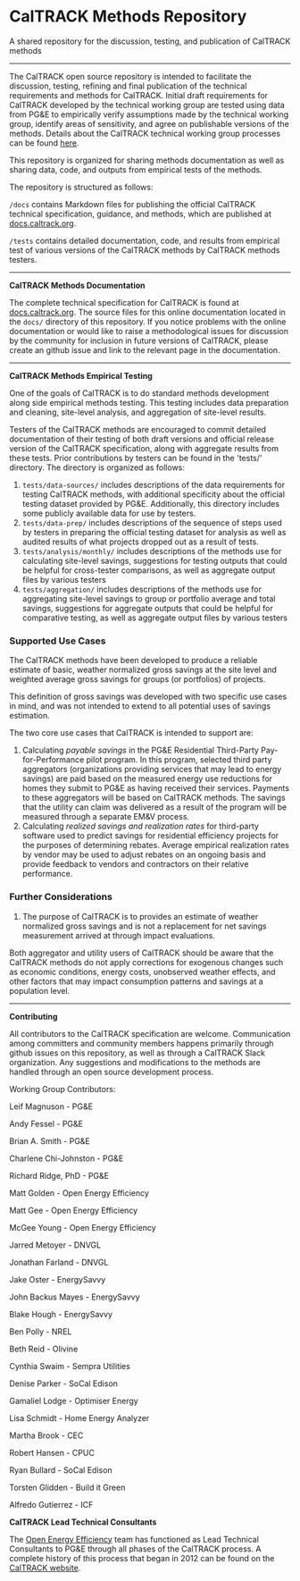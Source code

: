 # CalTRACK Methods Repository

A shared repository for the discussion, testing, and publication of CalTRACK methods

-----

The CalTRACK open source repository is intended to facilitate the discussion, testing, refining and final publication of the technical requirements and methods for CalTRACK. Initial draft requirements for CalTRACK developed by the technical working group are tested using data from PG&E to empirically verify assumptions made by the technical working group, identify areas of sensitivity, and agree on publishable versions of the methods. Details about the CalTRACK technical working group processes can be found [here](http://www.caltrack.org/methods-dev-process.html).

This repository is organized for sharing methods documentation as well as sharing data, code, and outputs from empirical tests of the methods.

The repository is structured as follows:

``/docs`` contains Markdown files for publishing the official CalTRACK technical specification, guidance, and methods, which are published at [docs.caltrack.org](http://docs.caltrack.org).

``/tests`` contains detailed documentation, code, and results from empirical test of various versions of the CalTRACK methods by CalTRACK methods testers.

---
**CalTRACK Methods Documentation**

The complete technical specification for CalTRACK is found at [docs.caltrack.org](http://docs.caltrack.org). The source files for this online documentation located in the `docs/` directory of this repository. If you notice problems with the online documentation or would like to raise a methodological issues for discussion by the community for inclusion in future versions of CalTRACK, please create an github issue and link to the relevant page in the documentation.

----

**CalTRACK Methods Empirical Testing**

One of the goals of CalTRACK is to do standard methods development along side empirical methods testing. This testing includes data preparation and cleaning, site-level analysis, and aggregation of site-level results.

Testers of the CalTRACK methods are encouraged to commit detailed documentation of their testing of both draft versions and official release version of the CalTRACK specification, along with aggregate results from these tests. Prior contributions by testers can be found in the 'tests/' directory. The directory is organized as follows:

1. `tests/data-sources/` includes descriptions of the data requirements for testing CalTRACK methods, with additional specificity about the official testing dataset provided by PG&E. Additionally, this directory includes some publicly available data for use by testers.
2. `tests/data-prep/` includes descriptions of the sequence of steps used by testers in preparing the official testing dataset for analysis as well as audited results of what projects dropped out as a result of tests.
3. `tests/analysis/monthly/` includes descriptions of the methods use for calculating site-level savings, suggestions for testing outputs that could be helpful for cross-tester comparisons, as well as aggregate output files by various testers
4. `tests/aggregation/` includes descriptions of the methods use for aggregating site-level savings to group or portfolio average and total savings, suggestions for aggregate outputs that could be helpful for comparative testing, as well as aggregate output files by various testers

### Supported Use Cases

The CalTRACK methods have been developed to produce a reliable estimate of basic, weather normalized gross savings at the site level and weighted average gross savings for groups (or portfolios) of projects.

This definition of gross savings was developed with two specific use cases in mind, and was not intended to extend to all potential uses of  savings estimation.

The two core use cases that CalTRACK is intended to support are:

1. Calculating *payable savings* in the PG&E Residential Third-Party Pay-for-Performance pilot program. In this program, selected third party aggregators (organizations providing services that may lead to energy savings) are paid  based on the measured energy use reductions for homes they submit to PG&E as having received their services. Payments to these aggregators will be based on CalTRACK methods. The savings that the utility can claim was delivered as a result of the program will be measured through a separate EM&V process.
2. Calculating *realized savings and realization rates* for third-party software used to predict savings for residential efficiency projects for the purposes of determining rebates. Average empirical realization rates by vendor may be used to adjust rebates on an ongoing basis and provide feedback to vendors and contractors on their relative performance.  

### Further Considerations

1. The purpose of CalTRACK is to provides an estimate of weather normalized gross savings and is not a replacement for net savings measurement arrived at through impact evaluations.

Both aggregator and utility users of CalTRACK should be aware that the CalTRACK methods do not apply corrections for exogenous changes such as economic conditions, energy costs, unobserved weather effects, and other factors that may impact consumption patterns and savings at a population level.

----

**Contributing**

All contributors to the CalTRACK specification are welcome. Communication among committers and community members happens primarily through github issues on this repository, as well as through a CalTRACK Slack organization. Any suggestions and modifications to the methods are handled through an open source development process.

Working Group Contributors:

Leif Magnuson - PG&E

Andy Fessel - PG&E

Brian A. Smith - PG&E

Charlene Chi-Johnston - PG&E

Richard Ridge, PhD - PG&E

Matt Golden - Open Energy Efficiency

Matt Gee - Open Energy Efficiency

McGee Young - Open Energy Efficiency

Jarred Metoyer - DNVGL

Jonathan Farland - DNVGL

Jake Oster -  EnergySavvy

John Backus Mayes - EnergySavvy

Blake Hough - EnergySavvy

Ben Polly - NREL

Beth Reid - Olivine

Cynthia Swaim - Sempra Utilities

Denise Parker - SoCal Edison

Gamaliel Lodge - Optimiser Energy

Lisa Schmidt - Home Energy Analyzer

Martha Brook - CEC

Robert Hansen - CPUC

Ryan Bullard - SoCal Edison

Torsten Glidden - Build it Green

Alfredo Gutierrez - ICF

**CalTRACK Lead Technical Consultants**

The [Open Energy Efficiency](http://www.openee.io) team has functioned as Lead Technical Consultants to PG&E through all phases of the CalTRACK process. A complete history of this process that began in 2012 can be found on the [CalTRACK website](http://www.caltrack.org/caltrack-history.html).
